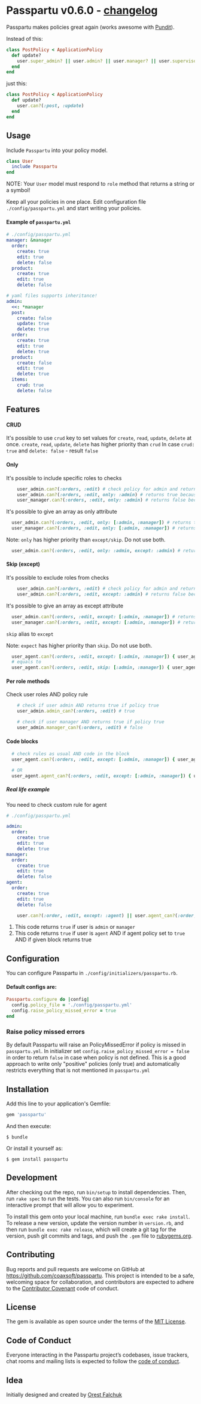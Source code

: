 # Passpartu v0.6.0 - [changelog](https://github.com/coaxsoft/passpartu/blob/master/CHANGELOG.md)

Passpartu makes policies great again (works awesome with [Pundit](https://rubygems.org/gems/pundit)).

Instead of this:
```ruby
class PostPolicy < ApplicationPolicy
  def update?
    user.super_admin? || user.admin? || user.manager? || user.supervisor?
  end
end
```

just this:
```ruby
class PostPolicy < ApplicationPolicy
  def update?
    user.can?(:post, :update)
  end
end
```
## Usage
Include `Passpartu` into your policy model.
```ruby
class User
  include Passpartu
end
```
NOTE: Your `User` model must respond to `role` method that returns a string or a symbol!

Keep all your policies in one place.
Edit configuration file `./config/passpartu.yml` and start writing your policies.

#### Example of `passpartu.yml`
```yml
# ./config/passpartu.yml
manager: &manager
  order:
    create: true
    edit: true
    delete: false
  product:
    create: true
    edit: true
    delete: false

# yaml files supports inheritance!
admin:
  <<: *manager
  post:
    create: false
    update: true
    delete: true
  order:
    create: true
    edit: true
    delete: true
  product:
    create: false
    edit: true
    delete: true
  items:
    crud: true
    delete: false
```

## Features
#### CRUD
It's possible to use `crud` key to set values for `create`, `read`, `update`, `delete` at once.
`create`, `read`, `update`, `delete` has higher priority than `crud`
In case `crud: true` and `delete: false` - result `false`

#### Only
It's possible to include specific roles to checks
```ruby
    user_admin.can?(:orders, :edit) # check policy for admin and returns true if policy true
    user_admin.can?(:orders, :edit, only: :admin) # returns true because the user is an admin and we included only admin
    user_manager.can?(:orders, :edit, only: :admin) # returns false because user is manager and we included only admin
```
It's possible to give an array as only attribute

```ruby
  user_admin.can?(:orders, :edit, only: [:admin, :manager]) # returns true
  user_manager.can?(:orders, :edit, only: [:admin, :manager]) # returns true
```

Note: `only` has higher priority than `except/skip`. Do not use both.
```ruby
  user_admin.can?(:orders, :edit, only: :admin, except: :admin) # returns true
```


#### Skip (except)
It's possible to exclude roles from checks
```ruby
    user_admin.can?(:orders, :edit) # check policy for admin and returns true if policy true
    user_admin.can?(:orders, :edit, except: :admin) # returns false because user is admin and we excluded admin

```
It's possible to give an array as except attribute

```ruby
  user_admin.can?(:orders, :edit, except: [:admin, :manager]) # returns false
  user_manager.can?(:orders, :edit, except: [:admin, :manager]) # returns false
```

`skip` alias to `except`

Note: `expect` has higher priority than `skip`. Do not use both.
```ruby
  user_agent.can?(:orders, :edit, except: [:admin, :manager]) { user_agent.orders.include?(order) }
  # equals to
  user_agent.can?(:orders, :edit, skip: [:admin, :manager]) { user_agent.orders.include?(order) }
```

#### Per role methods
Check user roles AND policy rule
```ruby
    # check if user admin AND returns true if policy true
    user_admin.admin_can?(:orders, :edit) # true

    # check if user manager AND returns true if policy true
    user_admin.manager_can?(:orders, :edit) # false
```

#### Code blocks
```ruby
  # check rules as usual AND code in the block
  user_agent.can?(:orders, :edit, except: [:admin, :manager]) { user_agent.orders.include?(order) }

  # OR
  user_agent.agent_can?(:orders, :edit, except: [:admin, :manager]) { user_agent.orders.include?(order) }
```

##### Real life example
You need to check custom rule for agent
```yml
# ./config/passpartu.yml

admin:
  order:
    create: true
    edit: true
    delete: true
manager:
  order:
    create: true
    edit: true
    delete: false
agent:
  order:
    create: true
    edit: true
    delete: false
```

```ruby
    user.can?(:order, :edit, except: :agent) || user.agent_can?(:order, :edit) { user.orders.include?(order) }
```

1. This code returns `true` if user is `admin` or `manager`
1. This code returns `true` if user is `agent` AND if agent policy set to `true` AND if given block returns true

## Configuration

You can configure Passpartu in `./config/initializers/passpartu.rb`.

#### Default configs are:

```ruby
Passpartu.configure do |config|
  config.policy_file = './config/passpartu.yml'
  config.raise_policy_missed_error = true
end
```
### Raise policy missed errors
By default Passpartu will raise an PolicyMissedError if policy is missed in `passpartu.yml`. In initializer set  `config.raise_policy_missed_error = false` in order to return `false` in case when policy is not defined. This is a good approach to write only "positive" policies (only true) and automatically restricts everything that is not mentioned in `passpartu.yml`

## Installation

Add this line to your application's Gemfile:

```ruby
gem 'passpartu'
```

And then execute:

    $ bundle

Or install it yourself as:

    $ gem install passpartu



## Development

After checking out the repo, run `bin/setup` to install dependencies. Then, run `rake spec` to run the tests. You can also run `bin/console` for an interactive prompt that will allow you to experiment.

To install this gem onto your local machine, run `bundle exec rake install`. To release a new version, update the version number in `version.rb`, and then run `bundle exec rake release`, which will create a git tag for the version, push git commits and tags, and push the `.gem` file to [rubygems.org](https://rubygems.org).

## Contributing

Bug reports and pull requests are welcome on GitHub at https://github.com/coaxsoft/passpartu. This project is intended to be a safe, welcoming space for collaboration, and contributors are expected to adhere to the [Contributor Covenant](http://contributor-covenant.org) code of conduct.

## License

The gem is available as open source under the terms of the [MIT License](https://opensource.org/licenses/MIT).

## Code of Conduct

Everyone interacting in the Passpartu project’s codebases, issue trackers, chat rooms and mailing lists is expected to follow the [code of conduct](https://github.com/coaxsoft/passpartu/blob/master/CODE_OF_CONDUCT.md).

## Idea
Initially designed and created by [Orest Falchuk](https://github.com/OrestF)
